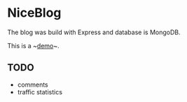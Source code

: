 # NiceBlog

The blog was build with Express and database is MongoDB.

This is a ~[demo](http://derker.cn)~.

## TODO

- comments
- traffic statistics 
